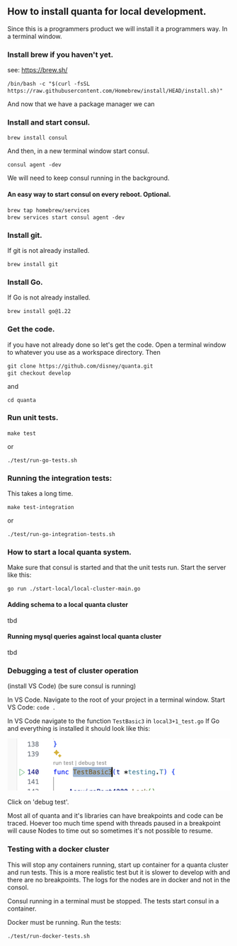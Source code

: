

## How to install quanta for local development.

Since this is a programmers product we will install it a programmers way. In a terminal window.

### Install brew if you haven't yet.

see: https://brew.sh/

```
/bin/bash -c "$(curl -fsSL https://raw.githubusercontent.com/Homebrew/install/HEAD/install.sh)"
```

And now that we have a package manager we can
### Install and start consul.
```
brew install consul
```

And then, in a new terminal window start consul.
```
consul agent -dev
```

We will need to keep consul running in the background. 

#### An easy way to start consul on every reboot. Optional.
```
brew tap homebrew/services
brew services start consul agent -dev
```

### Install git.
If git is not already installed.
```
brew install git
```

### Install Go.
If Go is not already installed.
```
brew install go@1.22
```

### Get the code. 

if you have not already done so let's get the code. 
Open a terminal window to whatever you use as a workspace directory.
Then
```
git clone https://github.com/disney/quanta.git 
git checkout develop
```
and
```
cd quanta
```

### Run unit tests. 
```
make test
```
or
```
./test/run-go-tests.sh
```
### Running the integration tests:
This takes a long time.
```
make test-integration
```
or
```
./test/run-go-integration-tests.sh
```

### How to start a local quanta system. 

Make sure that consul is started and that the unit tests run. 
Start the server like this:
```
go run ./start-local/local-cluster-main.go
``` 
#### Adding schema to a local quanta cluster

tbd

#### Running mysql queries against local quanta cluster

tbd

### Debugging a test of cluster operation

(install VS Code)
(be sure consul is running)

In VS Code. Navigate to the root of your project in a terminal window.
Start VS Code:  `code .`

In VS Code navigate to the function `TestBasic3` in `local3+1_test.go`
If Go and everything is installed it should look like this:

![Basic3 debug image](../docs/images/TestBasic3Debug.png)

Click on 'debug test'. 

Most all of quanta and it's libraries can have breakpoints and code can be traced.
Hoever too much time spend with threads paused in a breakpoint will cause Nodes to time out
so sometimes it's not possible to resume.

### Testing with a docker cluster

This will stop any containers running, start up container for a quanta
cluster and run tests. This is a more realistic test but it is slower to 
develop with and there are no breakpoints. The logs for the nodes are in
docker and not in the consol.

Consul running in a terminal must be stopped. The tests start consul in a container.

Docker must be running. 
Run the tests:
```
./test/run-docker-tests.sh
```

